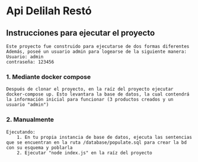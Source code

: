 # Api Delilah Restó

## Instrucciones para ejecutar el proyecto
    Este proyecto fue construido para ejecutarse de dos formas diferentes
    Además, poseé un usuario admin para logearse de la siguiente manera:
    Usuario: admin
    contraseña: 123456
    
### 1. Mediante docker compose
    Después de clonar el proyecto, en la raíz del proyecto ejecutar docker-compose up. Esto levantara la base de datos, la cual contendrá la información inicial para funcionar (3 productos creados y un usuario "admin")

### 2. Manualmente
    Ejecutando:
        1. En tu propia instancia de base de datos, ejecuta las sentencias que se encuentran en la ruta /database/populate.sql para crear la bd con su esquema y poblarla
        2. Ejecutar "node index.js" en la raíz del proyecto



